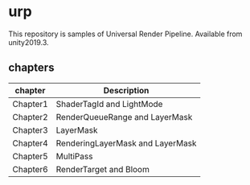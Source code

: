# urp

This repository is samples of Universal Render Pipeline.
Available from unity2019.3.

## chapters

|chapter|Description|
|---|---|
|Chapter1| ShaderTagId and LightMode |
|Chapter2| RenderQueueRange and LayerMask |
|Chapter3| LayerMask |
|Chapter4| RenderingLayerMask and LayerMask |
|Chapter5| MultiPass |
|Chapter6| RenderTarget and Bloom |

